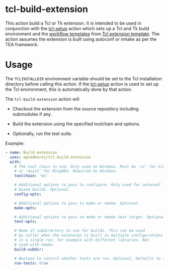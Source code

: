 # tcl-build-extension

This action build a Tcl or Tk extension. It is intended to be used in
conjunction with the [tcl-setup](https://github.com/apnadkarni/tcl-setup)
action which sets up a Tcl and Tk build environment and
the [workflow templates](https://github.com/apnadkarni/tcl-extension-template/tree/main/.github/workflows) from
[Tcl extension template](https://github.com/apnadkarni/tcl-extension-template).
The action assumes the extension is built using autoconf or nmake
as per the TEA framework.

# Usage

The `TCLINSTALLDIR` environment variable should be set to the Tcl
installation directory before calling this action. If the
[tcl-setup](https://github.com/apnadkarni/tcl-setup) action is
used to set up the Tcl environment, this is automatically done
by that action.

The `tcl-build-extension` action will

* Checkout the extension from the source repository including submodules
if any.

* Build the extension using the specified toolchain and options.

* Optionally, run the test suite.

Example:

```yaml
- name: Build extension
  uses: apnadkarni/tcl-build-extension
  with:
    # The tool chain to use. Only used on Windows. Must be 'vc' for Visual C++
    # or 'msys2' for MingW64. Required on Windows.
    toolchain: 'vc'

    # Additional options to pass to configure. Only used for autoconf
    # based builds. Optional.
    config-opts:

    # Additional options to pass to make or nmake. Optional.
    make-opts:

    # Additional options to pass to make or nmake test target. Optional.
    test-opts:

    # Name of subdirectory to use for builds. This can be used
    # by caller when the extension is built in multiple configurations
    # in a single run, for example with different libraries. Not
    # used with nmake.
    build-subdir:

    # Boolean to control whether tests are run. Optional. Defaults to true.
    run-tests: true
```

